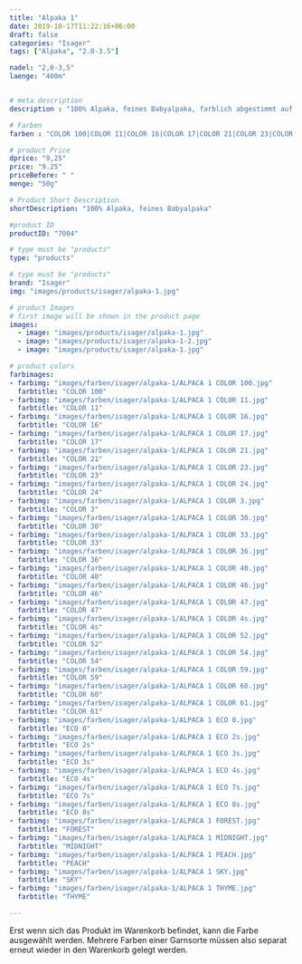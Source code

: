```yaml
---
title: "Alpaka 1"
date: 2019-10-17T11:22:16+06:00
draft: false
categories: "Isager"
tags: ["Alpaka", "2.0-3.5"]

nadel: "2,0-3,5" 
laenge: "400m"	


# meta description
description : "100% Alpaka, feines Babyalpaka, farblich abgestimmt auf alle anderen Isager-Garne "

# Farben
farben : "COLOR 100|COLOR 11|COLOR 16|COLOR 17|COLOR 21|COLOR 23|COLOR 24|COLOR 3|COLOR 30|COLOR 33|COLOR 36|COLOR 40|COLOR 46|COLOR 47|COLOR 4s|COLOR 52|COLOR 54|COLOR 59|COLOR 60|COLOR 61|ECO 0|ECO 2s|ECO 3s|ECO 4s|ECO 7s|ECO 8s|FOREST|MIDNIGHT|PEACH|SKY|THYME"

# product Price
dprice: "9,25"
price: "9.25"
priceBefore: " "
menge: "50g"

# Product Short Description
shortDescription: "100% Alpaka, feines Babyalpaka"

#product ID
productID: "7004"

# type must be "products"
type: "products"

# type must be "products"
brand: "Isager"
img: "images/products/isager/alpaka-1.jpg"   

# product Images
# first image will be shown in the product page
images:
  - image: "images/products/isager/alpaka-1.jpg"
  - image: "images/products/isager/alpaka-1-2.jpg"
  - image: "images/products/isager/alpaka-1.jpg"

# product colors
farbimages:
- farbimg: "images/farben/isager/alpaka-1/ALPACA 1 COLOR 100.jpg"	
  farbtitle: "COLOR 100"
- farbimg: "images/farben/isager/alpaka-1/ALPACA 1 COLOR 11.jpg"	
  farbtitle: "COLOR 11"
- farbimg: "images/farben/isager/alpaka-1/ALPACA 1 COLOR 16.jpg"	
  farbtitle: "COLOR 16"
- farbimg: "images/farben/isager/alpaka-1/ALPACA 1 COLOR 17.jpg"	
  farbtitle: "COLOR 17"
- farbimg: "images/farben/isager/alpaka-1/ALPACA 1 COLOR 21.jpg"	
  farbtitle: "COLOR 21"
- farbimg: "images/farben/isager/alpaka-1/ALPACA 1 COLOR 23.jpg"	
  farbtitle: "COLOR 23"
- farbimg: "images/farben/isager/alpaka-1/ALPACA 1 COLOR 24.jpg"	
  farbtitle: "COLOR 24"
- farbimg: "images/farben/isager/alpaka-1/ALPACA 1 COLOR 3.jpg"	
  farbtitle: "COLOR 3"
- farbimg: "images/farben/isager/alpaka-1/ALPACA 1 COLOR 30.jpg"	
  farbtitle: "COLOR 30"
- farbimg: "images/farben/isager/alpaka-1/ALPACA 1 COLOR 33.jpg"	
  farbtitle: "COLOR 33"
- farbimg: "images/farben/isager/alpaka-1/ALPACA 1 COLOR 36.jpg"	
  farbtitle: "COLOR 36"
- farbimg: "images/farben/isager/alpaka-1/ALPACA 1 COLOR 40.jpg"	
  farbtitle: "COLOR 40"
- farbimg: "images/farben/isager/alpaka-1/ALPACA 1 COLOR 46.jpg"	
  farbtitle: "COLOR 46"
- farbimg: "images/farben/isager/alpaka-1/ALPACA 1 COLOR 47.jpg"	
  farbtitle: "COLOR 47"
- farbimg: "images/farben/isager/alpaka-1/ALPACA 1 COLOR 4s.jpg"	
  farbtitle: "COLOR 4s"
- farbimg: "images/farben/isager/alpaka-1/ALPACA 1 COLOR 52.jpg"	
  farbtitle: "COLOR 52"
- farbimg: "images/farben/isager/alpaka-1/ALPACA 1 COLOR 54.jpg"	
  farbtitle: "COLOR 54"
- farbimg: "images/farben/isager/alpaka-1/ALPACA 1 COLOR 59.jpg"	
  farbtitle: "COLOR 59"
- farbimg: "images/farben/isager/alpaka-1/ALPACA 1 COLOR 60.jpg"	
  farbtitle: "COLOR 60"
- farbimg: "images/farben/isager/alpaka-1/ALPACA 1 COLOR 61.jpg"	
  farbtitle: "COLOR 61"
- farbimg: "images/farben/isager/alpaka-1/ALPACA 1 ECO 0.jpg"	
  farbtitle: "ECO 0"
- farbimg: "images/farben/isager/alpaka-1/ALPACA 1 ECO 2s.jpg"	
  farbtitle: "ECO 2s"
- farbimg: "images/farben/isager/alpaka-1/ALPACA 1 ECO 3s.jpg"	
  farbtitle: "ECO 3s"
- farbimg: "images/farben/isager/alpaka-1/ALPACA 1 ECO 4s.jpg"	
  farbtitle: "ECO 4s"
- farbimg: "images/farben/isager/alpaka-1/ALPACA 1 ECO 7s.jpg"	
  farbtitle: "ECO 7s"
- farbimg: "images/farben/isager/alpaka-1/ALPACA 1 ECO 8s.jpg"	
  farbtitle: "ECO 8s"
- farbimg: "images/farben/isager/alpaka-1/ALPACA 1 FOREST.jpg"	
  farbtitle: "FOREST"
- farbimg: "images/farben/isager/alpaka-1/ALPACA 1 MIDNIGHT.jpg"	
  farbtitle: "MIDNIGHT"
- farbimg: "images/farben/isager/alpaka-1/ALPACA 1 PEACH.jpg"	
  farbtitle: "PEACH"
- farbimg: "images/farben/isager/alpaka-1/ALPACA 1 SKY.jpg"	
  farbtitle: "SKY"
- farbimg: "images/farben/isager/alpaka-1/ALPACA 1 THYME.jpg"	
  farbtitle: "THYME"

---
```


Erst wenn sich das Produkt im Warenkorb befindet, kann die Farbe ausgewählt werden.
Mehrere Farben einer Garnsorte müssen also separat erneut wieder in den Warenkorb gelegt werden.
